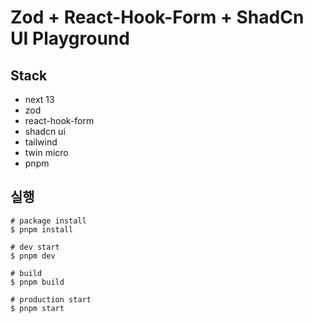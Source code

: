 # Zod + React-Hook-Form + ShadCn UI Playground

## Stack
- next 13
- zod
- react-hook-form
- shadcn ui
- tailwind
- twin micro
- pnpm

## 실행
```
# package install
$ pnpm install

# dev start
$ pnpm dev

# build
$ pnpm build

# production start
$ pnpm start
```